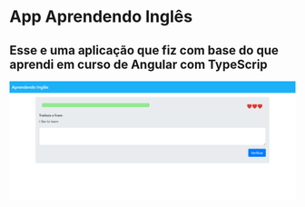 # App Aprendendo Inglês

## Esse e uma aplicação que fiz com base do que aprendi em curso de Angular com TypeScrip



![tela inicial](https://github.com/luancassio/App_Learning_English/blob/master/src/assets/app.png)
 

